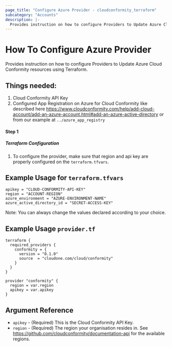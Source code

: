 ```yaml
---
page_title: "Configure Azure Provider - cloudconformity_terraform"
subcategory: "Accounts"
description: |-
  Provides instruction on how to configure Providers to Update Azure Cloud Conformity resources using Terraform.
---
```


# How To Configure Azure Provider
Provides instruction on how to configure Providers to Update Azure Cloud Conformity resources using Terraform.

## Things needed:
1. Cloud Conformity API Key
2. Configured App Registration on Azure for Cloud Conformity like described here https://www.cloudconformity.com/help/add-cloud-account/add-an-azure-account.html#add-an-azure-active-directory or from our example at `../azure_app_registry`

#### Step 1

##### Terraform Configuration

1. To configure the provider, make sure that region and api key are properly configured on the `terraform.tfvars`.

## Example Usage for `terraform.tfvars`
```
apikey = "CLOUD-CONFORMITY-API-KEY"
region = "ACCOUNT-REGION"
azure_environment = "AZURE-ENVIRONMENT-NAME"
azure_active_directory_id = "SECRET-ACCESS-KEY"
```
Note: You can always change the values declared according to your choice.

## Example Usage `provider.tf`
```hcl
terraform {
  required_providers {
    conformity = {
      version = "0.1.0"
      source  = "cloudone.com/cloud/conformity"
    }
  }
}

provider "conformity" {
  region = var.region
  apikey = var.apikey
}
```

## Argument Reference
 - `apikey` - (Required) This is the Cloud Conformity API Key. 
 - `region` - (Required) The region your organisation resides in. See https://github.com/cloudconformity/documentation-api for the available regions.
